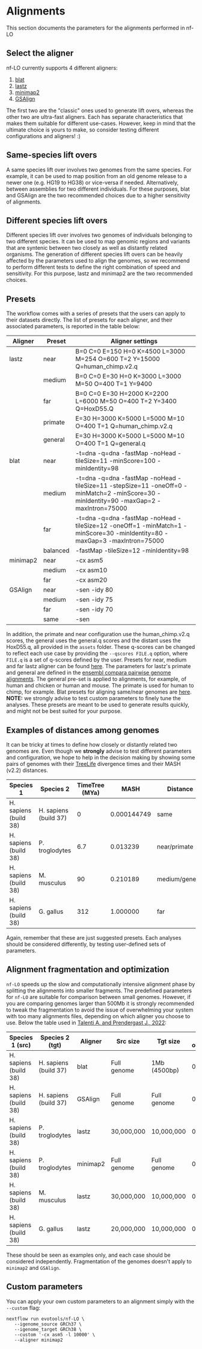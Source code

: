 # Alignments
This section documents the parameters for the alignments performed in nf-LO

## Select the aligner
nf-LO currently supports 4 different aligners:
1. [blat](https://hgdownload.soe.ucsc.edu/admin/exe/linux.x86_64/blat/)
2. [lastz](https://github.com/UCSantaCruzComputationalGenomicsLab/lastz)
3. [minimap2](https://github.com/lh3/minimap2)
4. [GSAlign](https://github.com/hsinnan75/GSAlign)

The first two are the "classic" ones used to generate lift overs, whereas the other two are ultra-fast aligners.
Each has separate characteristics that makes them suitable for different use-cases. 
However, keep in mind that the ultimate choice is yours to make, so consider testing different configurations and aligners! :)

## Same-species lift overs
A same species lift over involves two genomes from the same species. For example, it can be used to map position from an old genome release to a newer one (e.g. HG19 to HG38) or vice-versa if needed. Alternatively, between assemblies for two different individuals.
For these purposes, blat and GSAlign are the two recommended choices due to a higher sensitivity of alignments.

## Different species lift overs
Different species lift over involves two genomes of individuals belonging to two different species. It can be used to map genomic regions and variants that are syntenic between two closely as well as distantly related organisms. The generation of different species lift overs can be heavily affected by the parameters used to align the genomes, so we recommend to perform different tests to define the right combination of speed and sensitivity.
For this purpose, lastz and minimap2 are the two recommended choices.

## Presets
The workflow comes with a series of presets that the users can apply to their datasets directly. The list of presets for each aligner, and their associated parameters, is reported in the table below:


|   Aligner |       Preset      |   Aligner settings    |
|-----------|-------------------|-----------------------|
| lastz     |       near        | B=0 C=0 E=150 H=0 K=4500 L=3000 M=254 O=600 T=2 Y=15000 Q=human_chimp.v2.q |
|           |       medium      | B=0 C=0 E=30 H=0 K=3000 L=3000 M=50 O=400 T=1 Y=9400  |
|           |       far         | B=0 C=0 E=30 H=2000 K=2200 L=6000 M=50 O=400 T=2 Y=3400 Q=HoxD55.Q |
|           |      primate      | E=30 H=3000 K=5000 L=5000 M=10 O=400 T=1 Q=human_chimp.v2.q |
|           |      general      | E=30 H=3000 K=5000 L=5000 M=10 O=400 T=1 Q=general.q |
| blat      |       near        | -t=dna -q=dna -fastMap -noHead -tileSize=11 -minScore=100 -minIdentity=98 |
|           |       medium      | -t=dna -q=dna -fastMap -noHead -tileSize=11 -stepSize=11 -oneOff=0 -minMatch=2 -minScore=30 -minIdentity=90 -maxGap=2 -maxIntron=75000 |
|           |       far         | -t=dna -q=dna -fastMap -noHead -tileSize=12 -oneOff=1 -minMatch=1 -minScore=30 -minIdentity=80 -maxGap=3 -maxIntron=75000 |
|           |       balanced    | -fastMap -tileSize=12 -minIdentity=98 |
| minimap2  |       near        | -cx asm5 |
|           |       medium      | -cx asm10 |
|           |       far         | -cx asm20 |
| GSAlign   |       near        | -sen -idy 80 |
|           |       medium      | -sen -idy 75 |
|           |       far         | -sen -idy 70 |
|           |       same        | -sen |

In addition, the primate and near configuration use the human_chimp.v2.q scores, the general uses the general.q scores and the distant uses the HoxD55.q, all provided in the `assets` folder. These q-scores can be changed to reflect each use case by providing the `--qscores FILE.q` option, where `FILE.q` is a set of q-scores defined by the user.
Presets for near, medium and far lastz aligner can be found [here](https://github.com/ENCODE-DCC/kentUtils/blob/master/src/hg/utils/automation/runLastzChain.sh). The parameters for lastz's primate and general are defined in the [ensembl compara pairwise genome alignments](https://m.ensembl.org/info/genome/compara/analyses.html). The general pre-set is applied to alignments, for example, of human and chicken or human and mouse. The primate is used for human to chimp, for example. 
Blat presets for aligning same/near genomes are [here](https://github.com/ENCODE-DCC/kentUtils/blob/master/src/hg/utils/automation/doSameSpeciesLiftOver.pl). 
**NOTE:** we strongly advise to test custom parameters to finely tune the analyses. These presets are meant to be used to generate results quickly, and might not be best suited for your purpose.

## Examples of distances among genomes
It can be tricky at times to define how closely or distantly related two genomes are. 
Even though we **strongly** advise to test different parameters and configuration, we hope to help in the decision making by showing some pairs of genomes with their [TreeLife](http://www.timetree.org/) divergence times and their MASH (v2.2) distances.

|       Species 1       |       Species 2       |  TimeTree (MYa) |     MASH     |    Distance    |
|-----------------------|-----------------------|-----------------|--------------|----------------|
| H. sapiens (build 38) | H. sapiens (build 37) |        0        |  0.000144749 |      same      |
| H. sapiens (build 38) |     P. troglodytes    |       6.7       |   0.013239   |  near/primate  |
| H. sapiens (build 38) |      M. musculus      |       90        |   0.210189   | medium/general |
| H. sapiens (build 38) |       G. gallus       |       312       |   1.000000   |       far      |

Again, remember that these are just suggested presets. Each analyses should be considered differently, by testing user-defined sets of parameters.

## Alignment fragmentation and optimization
`nf-LO` speeds up the slow and computationally intensive alignment phase by splitting the alignments into smaller fragments.
The predefined parameters for `nf-LO` are suitable for comparison between small genomes. However, if you are comparing genomes larger than 500Mb it is strongly recommended to tweak the fragmentation to avoid the issue of overwhelming your system with too many alignments files, depending on which aligner you choose to use.
Below the table used in [Talenti A. and Prendergast J., 2022](https://academic.oup.com/gbe/article/13/9/evab183/6349174):

|    Species 1 (src)    |    Species 2 (tgt)    |      Aligner    |   Src size   |   Tgt size   |   Src overlap   |   Tgt overlap   |
|-----------------------|-----------------------|-----------------|--------------|--------------|-----------------|-----------------|
| H. sapiens (build 38) | H. sapiens (build 37) |      blat       | Full genome  | 1Mb (4500bp) |        0        |       500       |
| H. sapiens (build 38) | H. sapiens (build 37) |     GSAlign     | Full genome  | Full genome  |        0        |        0        |
| H. sapiens (build 38) |     P. troglodytes    |      lastz      |  30,000,000  |  10,000,000  |        0        |     100,000     |
| H. sapiens (build 38) |     P. troglodytes    |     minimap2    | Full genome  | Full genome  |        0        |        0        |
| H. sapiens (build 38) |      M. musculus      |      lastz      |  30,000,000  |  10,000,000  |        0        |     100,000     |
| H. sapiens (build 38) |       G. gallus       |      lastz      |  20,000,000  |  10,000,000  |        0        |      50,000     |

These should be seen as examples only, and each case should be considered independently.
Fragmentation of the genomes doesn't apply to `minimap2` and `GSAlign`.

## Custom parameters
You can apply your own custom parameters to an alignment simply with the `--custom` flag:
```
nextflow run evotools/nf-LO \
   --igenome_source GRCh37 \
   --igenome_target GRCh38 \
   --custom '-cx asm5 -l 10000' \
   --aligner minimap2  
``` 
